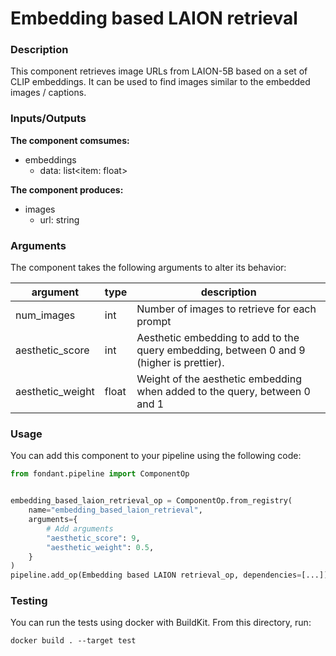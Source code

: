 # Embedding based LAION retrieval

### Description
This component retrieves image URLs from LAION-5B based on a set of CLIP embeddings. It can be 
used to find images similar to the embedded images / captions.


### Inputs/Outputs

**The component comsumes:**
- embeddings
  - data: list<item: float>

**The component produces:**
- images
  - url: string

### Arguments

The component takes the following arguments to alter its behavior:

| argument | type | description |
| -------- | ---- | ----------- |
| num_images | int | Number of images to retrieve for each prompt |
| aesthetic_score | int | Aesthetic embedding to add to the query embedding, between 0 and 9 (higher is prettier). |
| aesthetic_weight | float | Weight of the aesthetic embedding when added to the query, between 0 and 1 |

### Usage

You can add this component to your pipeline using the following code:

```python
from fondant.pipeline import ComponentOp


embedding_based_laion_retrieval_op = ComponentOp.from_registry(
    name="embedding_based_laion_retrieval",
    arguments={
        # Add arguments
        "aesthetic_score": 9,
        "aesthetic_weight": 0.5,
    }
)
pipeline.add_op(Embedding based LAION retrieval_op, dependencies=[...])  #Add previous component as dependency
```

### Testing

You can run the tests using docker with BuildKit. From this directory, run:
```
docker build . --target test
```